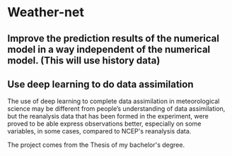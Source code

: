 # Weather-net

## Improve the prediction results of the numerical model in a way independent of the numerical model. (This will use history data)
## Use deep learning to do data assimilation
The use of deep learning to complete data assimilation in meteorological science may be different from people’s understanding of data assimilation, but the reanalysis data that has been formed in the experiment, were proved to be able express observations better, especially on some variables, in some cases, compared to NCEP's reanalysis data.

The project comes from  the Thesis of my bachelor's degree.
